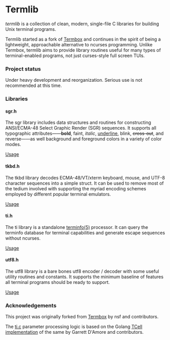 # Termlib

*termlib* is a collection of clean, modern, single-file C libraries for
building Unix terminal programs.

Termlib started as a fork of [Termbox][] and continues in the spirit of being a
lightweight, approachable alternative to ncurses programming. Unlike Termbox,
termlib aims to provide library routines useful for many types of
terminal-enabled programs, not just curses-style full screen TUIs.

### Project status

Under heavy development and reorganization.
Serious use is not recommended at this time.

### Libraries

#### sgr.h

The sgr library includes data structures and routines for constructing
ANSI/ECMA-48 Select Graphic Render (SGR) sequences. It supports all typographic
attributes——<b>bold</b>, faint, <i>italic</i>, <u>underline</u>,
<blink>blink</blink>, <del>cross-out</del>, and reverse——as well background and
foreground colors in a variety of color modes.

[Usage][sgr.h]

#### tkbd.h

The tkbd library decodes ECMA-48/VT/xterm keyboard, mouse, and UTF-8 character
sequences into a simple struct. It can be used to remove most of the tedium
involved with supporting the myriad encoding schemes employed by different
popular terminal emulators.

[Usage][tkbd.h]

#### ti.h

The ti library is a standalone [terminfo(5)][terminfo] processor. It can query
the terminfo database for terminal capabilities and generate escape sequences
without ncurses.

[Usage][ti.h]

#### utf8.h

The utf8 library is a bare bones utf8 encoder / decoder with some useful utility
routines and constants. It supports the minimum baseline of features all
terminal programs should be ready to support.

[Usage][utf8.h]

### Acknowledgements

This project was originally forked from [Termbox][] by nsf and contributors.

The [ti.c][] parameter processing logic is based on the Golang [TCell
implementation][tcell] of the same by Garrett D'Amore and contributors.


[termbox]:  https://github.com/nsf/termbox
[sfl]:      https://github.com/nothings/single_file_libs
[tcell]:    https://github.com/gdamore/tcell/blob/master/terminfo/terminfo.go
[terminfo]: https://pubs.opengroup.org/onlinepubs/007908799/xcurses/terminfo.html

[ti.h]:     https://github.com/aux01/tbaux/blob/master/ti.h
[ti.c]:     https://github.com/aux01/tbaux/blob/master/ti.c
[sgr.h]:    https://github.com/aux01/tbaux/blob/master/sgr.h
[sgr.c]:    https://github.com/aux01/tbaux/blob/master/sgr.c
[tkbd.h]:   https://github.com/aux01/tbaux/blob/master/tkbd.h
[tkbd.c]:   https://github.com/aux01/tbaux/blob/master/tkbd.c
[utf8.h]:   https://github.com/aux01/tbaux/blob/master/utf8.h
[utf8.c]:   https://github.com/aux01/tbaux/blob/master/utf8.c
